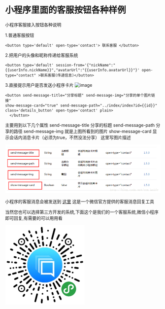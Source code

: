 # 小程序里面的客服按钮各种样例
小程序客服接入按钮各种说明

1.普通客服按钮
```
<button type='default' open-type='contact'> 联系客服 </button>
```

2.把用户的头像和昵称传递给客服系统
```
<button type='default' session-from='{"nickName":"{{userInfo.nickName}}","avatarUrl":"{{userInfo.avatarUrl}}"}' open-type="contact" >联系客服(传递信息)</button>

```

3.直接提示用户是否发送小程序卡片
 ![image](https://github.com/agilab/hikefu/raw/master/send-message-demo.png)
```
<button send-message-title="分享标题" send-message-img="分享的单个图片链接"
show-message-card="true" send-message-path="../index/index?id={{id}}"
class='details_button' open-type='contact' plain>
  </button>
 ```


 主要用到以下几个属性
 send-message-title 分享的标题
 send-message-path 分享的路径
 send-message-img 就是上图所看到的图片
 show-message-card 显示会话内消息卡片（必须为true，不然没法分享）
 这里写图片描述


 ![image](https://github.com/agilab/hikefu/raw/master/send-message.png)

 小程序的客服消息会被发送到 [这里](https://mpkf.weixin.qq.com/)
这是一个微信官方提供的客服消息回复工具

当然您也可以选择第三方开发的系统,下面这个是我们的一个客服系统,微信小程序即可回复,有需要的可以用用看

 ![image](https://github.com/agilab/hikefu/raw/master/hi.jpg)

